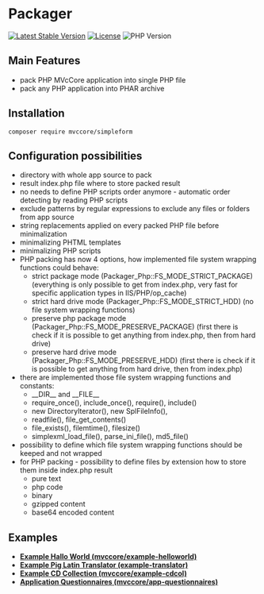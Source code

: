 # Packager

[![Latest Stable Version](https://img.shields.io/badge/Stable-v2.1.7-brightgreen.svg?style=plastic)](https://github.com/mvccore/example-helloworld/releases)
[![License](https://img.shields.io/badge/Licence-BSD-brightgreen.svg?style=plastic)](https://github.com/mvccore/example-helloworld/blob/master/LICENCE.md)
![PHP Version](https://img.shields.io/badge/PHP->=5.3-brightgreen.svg?style=plastic)

## Main Features
- pack PHP MVcCore application into single PHP file
- pack any PHP application into PHAR archive

## Installation
```shell
composer require mvccore/simpleform
```

## Configuration possibilities
- directory with whole app source to pack
- result index.php file where to store packed result
- no needs to define PHP scripts order anymore - automatic order detecting by reading PHP scripts
- exclude patterns by regular expressions to exclude any files or folders from app source
- string replacements applied on every packed PHP file before minimalization
- minimalizing PHTML templates
- minimalizing PHP scripts
- PHP packing has now 4 options, how implemented file system wrapping functions could behave:
  - strict package mode (Packager_Php::FS_MODE_STRICT_PACKAGE)
    (everything is only possible to get from index.php, very fast for specific application types in IIS/PHP/op_cache)
  - strict hard drive mode (Packager_Php::FS_MODE_STRICT_HDD)
    (no file system wrapping functions)
  - preserve php package mode (Packager_Php::FS_MODE_PRESERVE_PACKAGE)
    (first there is check if it is possible to get anything from index.php, then from hard drive)
  - preserve hard drive mode (Packager_Php::FS_MODE_PRESERVE_HDD)
    (first there is check if it is possible to get anything from hard drive, then from index.php)
- there are implemented those file system wrapping functions and constants:
  - \_\_DIR\_\_ and \_\_FILE\_\_
  - require_once(), include_once(), require(), include()
  - new DirectoryIterator(), new SplFileInfo(), 
  - readfile(), file_get_contents()
  - file_exists(), filemtime(), filesize()
  - simplexml_load_file(), parse_ini_file(), md5_file()
- possibility to define which file system wrapping functions should be keeped and not wrapped
- for PHP packing - possibility to define files by extension how to store them inside index.php result
  - pure text
  - php code
  - binary
  - gzipped content
  - base64 encoded content

## Examples
- [**Example Hallo World (mvccore/example-helloworld)**](https://github.com/mvccore/example-helloworld)
- [**Example Pig Latin Translator (example-translator)**](https://github.com/mvccore/example-translator)
- [**Example CD Collection (mvccore/example-cdcol)**](https://github.com/mvccore/example-cdcol)
- [**Application Questionnaires (mvccore/app-questionnaires)**](https://github.com/mvccore/app-questionnaires)
